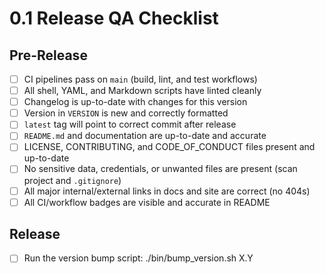 # 0.1 Release QA Checklist

## Pre-Release

- [ ] CI pipelines pass on `main` (build, lint, and test workflows)
- [ ] All shell, YAML, and Markdown scripts have linted cleanly
- [ ] Changelog is up-to-date with changes for this version
- [ ] Version in `VERSION` is new and correctly formatted
- [ ] `latest` tag will point to correct commit after release
- [ ] `README.md` and documentation are up-to-date and accurate
- [ ] LICENSE, CONTRIBUTING, and CODE_OF_CONDUCT files present and up-to-date
- [ ] No sensitive data, credentials, or unwanted files are present (scan project and `.gitignore`)
- [ ] All major internal/external links in docs and site are correct (no 404s)
- [ ] All CI/workflow badges are visible and accurate in README

## Release

- [ ] Run the version bump script:
      ./bin/bump_version.sh X.Y

